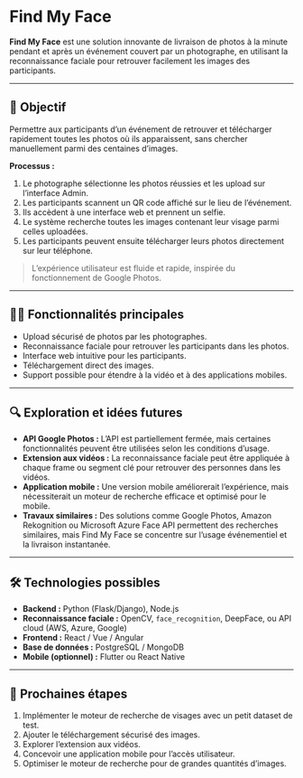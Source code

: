 # Find My Face

**Find My Face** est une solution innovante de livraison de photos à la minute pendant et après un événement couvert par un photographe, en utilisant la reconnaissance faciale pour retrouver facilement les images des participants.

---

## 🎯 Objectif

Permettre aux participants d’un événement de retrouver et télécharger rapidement toutes les photos où ils apparaissent, sans chercher manuellement parmi des centaines d’images.  

**Processus :**  
1. Le photographe sélectionne les photos réussies et les upload sur l’interface Admin.  
2. Les participants scannent un QR code affiché sur le lieu de l’événement.  
3. Ils accèdent à une interface web et prennent un selfie.  
4. Le système recherche toutes les images contenant leur visage parmi celles uploadées.  
5. Les participants peuvent ensuite télécharger leurs photos directement sur leur téléphone.  

> L’expérience utilisateur est fluide et rapide, inspirée du fonctionnement de Google Photos.

---

## 🧑‍💻 Fonctionnalités principales

- Upload sécurisé de photos par les photographes.  
- Reconnaissance faciale pour retrouver les participants dans les photos.  
- Interface web intuitive pour les participants.  
- Téléchargement direct des images.  
- Support possible pour étendre à la vidéo et à des applications mobiles.  

---

## 🔍 Exploration et idées futures

- **API Google Photos :** L’API est partiellement fermée, mais certaines fonctionnalités peuvent être utilisées selon les conditions d’usage.  
- **Extension aux vidéos :** La reconnaissance faciale peut être appliquée à chaque frame ou segment clé pour retrouver des personnes dans les vidéos.  
- **Application mobile :** Une version mobile améliorerait l’expérience, mais nécessiterait un moteur de recherche efficace et optimisé pour le mobile.  
- **Travaux similaires :** Des solutions comme Google Photos, Amazon Rekognition ou Microsoft Azure Face API permettent des recherches similaires, mais Find My Face se concentre sur l’usage événementiel et la livraison instantanée.

---

## 🛠️ Technologies possibles

- **Backend :** Python (Flask/Django), Node.js  
- **Reconnaissance faciale :** OpenCV, `face_recognition`, DeepFace, ou API cloud (AWS, Azure, Google)  
- **Frontend :** React / Vue / Angular  
- **Base de données :** PostgreSQL / MongoDB  
- **Mobile (optionnel) :** Flutter ou React Native  

---

## 🚀 Prochaines étapes

1. Implémenter le moteur de recherche de visages avec un petit dataset de test.  
2. Ajouter le téléchargement sécurisé des images.  
3. Explorer l’extension aux vidéos.  
4. Concevoir une application mobile pour l’accès utilisateur.  
5. Optimiser le moteur de recherche pour de grandes quantités d’images.  
